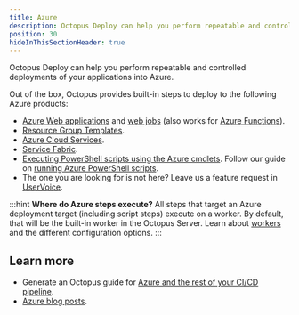 ```yaml
---
title: Azure
description: Octopus Deploy can help you perform repeatable and controlled deployments of your applications into Azure.
position: 30
hideInThisSectionHeader: true
---
```


Octopus Deploy can help you perform repeatable and controlled deployments of your applications into Azure.

Out of the box, Octopus provides built-in steps to deploy to the following Azure products:

- [Azure Web applications](/docs/deployment-examples/azure-deployments/deploying-a-package-to-an-azure-web-app/index.md) and [web jobs](/docs/deployment-examples/azure-deployments/deploying-a-package-to-an-azure-web-app/deploying-web-jobs.md) (also works for [Azure Functions](https://octopus.com/blog/azure-functions)).
- [Resource Group Templates](/docs/deployment-examples/azure-deployments/resource-groups/index.md).
- [Azure Cloud Services](/docs/deployment-examples/azure-deployments/cloud-services/index.md).
- [Service Fabric](/docs/deployment-examples/azure-deployments/deploying-to-service-fabric/index.md).
- [Executing PowerShell scripts using the Azure cmdlets](/docs/deployment-examples/custom-scripts/azure-powershell-scripts.md). Follow our guide on [running Azure PowerShell scripts](/docs/deployment-examples/azure-deployments/running-azure-powershell/index.md).
- The one you are looking for is not here? Leave us a feature request in [UserVoice](https://octopusdeploy.uservoice.com/).

:::hint
**Where do Azure steps execute?**
All steps that target an Azure deployment target (including script steps) execute on a worker.  By default, that will be the built-in worker in the Octopus Server. Learn about [workers](/docs/infrastructure/workers/index.md) and the different configuration options.
:::


## Learn more

- Generate an Octopus guide for [Azure and the rest of your CI/CD pipeline](https://octopus.com/docs/guides?destination=Azure%20websites).
- [Azure blog posts](https://octopus.com/blog/tag/azure).
